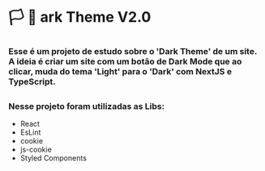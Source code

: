 # 🏳️ 🏴 ark Theme V2.0

##

### Esse é um projeto de estudo sobre o 'Dark Theme' de um site. A ideia é criar um site com um botão de Dark Mode que ao clicar, muda do tema 'Light' para o 'Dark' com NextJS e TypeScript.

##

### Nesse projeto foram utilizadas as Libs:
<ul>
  <li>React</li>
  <li>EsLint</li>
  <li>cookie</li>
  <li>js-cookie</li>
  <li>Styled Components</li>
</ul>

##
